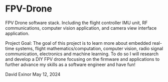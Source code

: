 # FPV-Drone
FPV Drone software stack. Including the flight controller IMU unit, RF communications, computer vision application, and camera view interface application.

Project Goal: The goal of this project is to learn more about embedded real-time systems, flight mathematics/computation, computer vision, radio signal communication, electronics and machine learning. To do so I will research and develop a DIY FPV drone focusing on the firmware and applications to further advance my skills as a software engineer and have fun!

David Exinor
May 12, 2024
